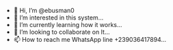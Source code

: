 - 👋 Hi, I’m @ebusman0
- 👀 I’m interested in this system...
- 🌱 I’m currently learning how it works...
- 💞️ I’m looking to collaborate on It...
- 📫 How to reach me WhatsApp line +239036417894...

<!---
ebusman0/ebusman0 is a ✨ special ✨ repository because its `README.md` (this file) appears on your GitHub profile.
You can click the Preview link to take a look at your changes.
--->
